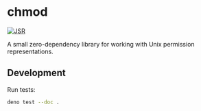 # chmod

[![JSR](https://jsr.io/badges/@ayakovlenko/chmod)](https://jsr.io/@ayakovlenko/chmod)

A small zero-dependency library for working with Unix permission
representations.

## Development

Run tests:

```sh
deno test --doc .
```
